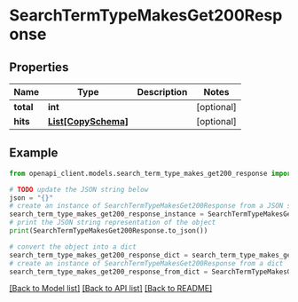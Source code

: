 # SearchTermTypeMakesGet200Response


## Properties

Name | Type | Description | Notes
------------ | ------------- | ------------- | -------------
**total** | **int** |  | [optional] 
**hits** | [**List[CopySchema]**](CopySchema.md) |  | [optional] 

## Example

```python
from openapi_client.models.search_term_type_makes_get200_response import SearchTermTypeMakesGet200Response

# TODO update the JSON string below
json = "{}"
# create an instance of SearchTermTypeMakesGet200Response from a JSON string
search_term_type_makes_get200_response_instance = SearchTermTypeMakesGet200Response.from_json(json)
# print the JSON string representation of the object
print(SearchTermTypeMakesGet200Response.to_json())

# convert the object into a dict
search_term_type_makes_get200_response_dict = search_term_type_makes_get200_response_instance.to_dict()
# create an instance of SearchTermTypeMakesGet200Response from a dict
search_term_type_makes_get200_response_from_dict = SearchTermTypeMakesGet200Response.from_dict(search_term_type_makes_get200_response_dict)
```
[[Back to Model list]](../README.md#documentation-for-models) [[Back to API list]](../README.md#documentation-for-api-endpoints) [[Back to README]](../README.md)


